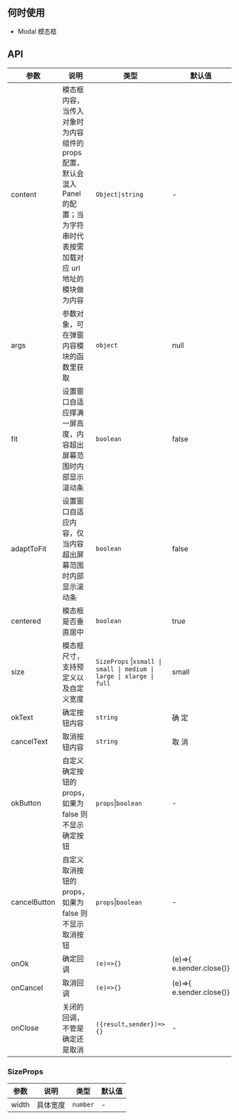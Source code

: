 ## 何时使用

- Modal 模态框

## API

| 参数 | 说明 | 类型 | 默认值 |
| --- | --- | --- | --- |
| content | 模态框内容，当传入对象时为内容组件的 props 配置，默认会混入 Panel 的配置；当为字符串时代表按需加载对应 url 地址的模块做为内容 | `Object\|string` | - |
| args | 参数对象，可在弹窗内容模块的函数里获取 | `object` | null |
| fit | 设置窗口自适应撑满一屏高度，内容超出屏幕范围时内部显示滚动条 | `boolean` | false |
| adaptToFit | 设置窗口自适应内容，仅当内容超出屏幕范围时内部显示滚动条| `boolean` | false |
| centered | 模态框是否垂直居中 | `boolean` | true |
| size | 模态框尺寸，支持预定义以及自定义宽度 | `SizeProps` \|`xsmall \| small \| medium \| large \| xlarge \| full` | small |
| okText | 确定按钮内容 | `string` | 确 定 |
| cancelText | 取消按钮内容 | `string` | 取 消 |
| okButton | 自定义确定按钮的 props，如果为 false 则不显示确定按钮 | `props`\|`boolean` | - |
| cancelButton | 自定义取消按钮的 props，如果为 false 则不显示取消按钮 | `props`\|`boolean` | - |
| onOk | 确定回调 | `(e)=>{}` | (e)=>{ e.sender.close()} |
| onCancel | 取消回调 | `(e)=>{}` | (e)=>{ e.sender.close()} |
| onClose | 关闭的回调，不管是确定还是取消 | `({result,sender})=>{}` | - |

### SizeProps

| 参数  | 说明     | 类型     | 默认值 |
| ----- | -------- | -------- | ------ |
| width | 具体宽度 | `number` | -      |
